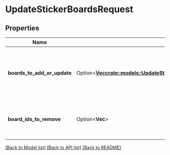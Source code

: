 # UpdateStickerBoardsRequest

## Properties

Name | Type | Description | Notes
------------ | ------------- | ------------- | -------------
**boards_to_add_or_update** | Option<[**Vec<crate::models::UpdateStickerBoardsRequestBoardsToAddOrUpdateInner>**](updateStickerBoards_request_boards_to_add_or_update_inner.md)> | A list of board ids where you want to be available the sticker or to update it. | [optional]
**board_ids_to_remove** | Option<**Vec<i32>**> | A list of board ids where you want to be unavailable the sticker. | [optional]

[[Back to Model list]](../README.md#documentation-for-models) [[Back to API list]](../README.md#documentation-for-api-endpoints) [[Back to README]](../README.md)


